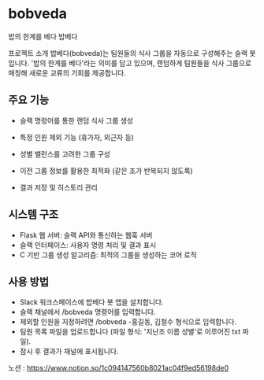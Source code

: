 # bobveda
밥의 한계를 베다
밥베다

프로젝트 소개
밥베다(bobveda)는 팀원들의 식사 그룹을 자동으로 구성해주는 슬랙 봇입니다. '밥의 한계를 베다'라는 의미를 담고 있으며, 랜덤하게 팀원들을 식사 그룹으로 매칭해 새로운 교류의 기회를 제공합니다.



## 주요 기능

* 슬랙 명령어를 통한 랜덤 식사 그룹 생성

* 특정 인원 제외 기능 (휴가자, 외근자 등)

* 성별 밸런스를 고려한 그룹 구성

* 이전 그룹 정보를 활용한 최적화 (같은 조가 반복되지 않도록)

* 결과 저장 및 히스토리 관리

## 시스템 구조
* Flask 웹 서버: 슬랙 API와 통신하는 웹훅 서버
* 슬랙 인터페이스: 사용자 명령 처리 및 결과 표시
* C 기반 그룹 생성 알고리즘: 최적의 그룹을 생성하는 코어 로직

## 사용 방법
* Slack 워크스페이스에 밥베다 봇 앱을 설치합니다.
* 슬랙 채널에서 /bobveda 명령어를 입력합니다.
* 제외할 인원을 지정하려면 /bobveda -홍길동, 김철수 형식으로 입력합니다.
* 팀원 목록 파일을 업로드합니다 (파일 형식: '지난조 이름 성별'로 이루어진 txt 파일).
* 잠시 후 결과가 채널에 표시됩니다.


노션 : https://www.notion.so/1c094147560b8021ac04f9ed56198de0
